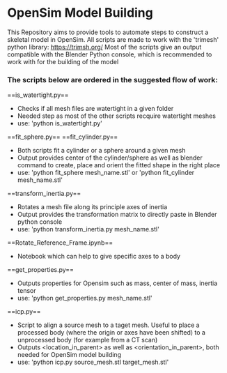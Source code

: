 # OpenSim Model Building
This Repository aims to provide tools to automate steps to construct a skeletal model in OpenSim.
All scripts are made to work with the 'trimesh' python library: https://trimsh.org/
Most of the scripts give an output compatible with the Blender Python console, which is recommended to work with for the building of the model

### The scripts below are ordered in the suggested flow of work:

==is_watertight.py==
- Checks if all mesh files are watertight in a given folder
- Needed step as most of the other scripts recquire watertight meshes
- use: 'python is_watertight.py'

==fit_sphere.py==
==fit_cylinder.py==
- Both scripts fit a cylinder or a sphere around a given mesh
- Output provides center of the cylinder/sphere as well as blender command to create, place and orient the fitted shape in the right place
- use: 'python fit_sphere mesh_name.stl' or 'python fit_cylinder mesh_name.stl'

==transform_inertia.py==
- Rotates a mesh file along its principle axes of inertia
- Output provides the transformation matrix to directly paste in Blender python console
- use: 'python transform_inertia.py mesh_name.stl'


==Rotate_Reference_Frame.ipynb==
- Notebook which can help to give specific axes to a body

==get_properties.py==
- Outputs properties for Opensim such as mass, center of mass, inertia tensor
- use: 'python get_properties.py mesh_name.stl'

==icp.py==
- Script to align a source mesh to a taget mesh. Useful to place a processed body (where the origin or axes have been shifted) to a unprocessed body (for example from a CT scan)
- Outputs <location_in_parent> as well as <orientation_in_parent>, both needed for OpenSim model building
- use: 'python icp.py source_mesh.stl target_mesh.stl'
